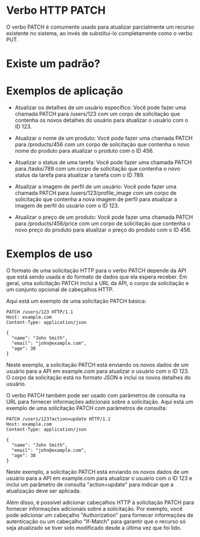 # Verbo HTTP **PATCH**
O verbo PATCH é comumente usado para atualizar parcialmente um recurso existente no sistema, ao invés de substituí-lo completamente como o verbo PUT.

# Existe um padrão?

# Exemplos de aplicação

- Atualizar os detalhes de um usuário específico: Você pode fazer uma chamada PATCH para /users/123 com um corpo de solicitação que contenha os novos detalhes do usuário para atualizar o usuário com o ID 123.

- Atualizar o nome de um produto: Você pode fazer uma chamada PATCH para /products/456 com um corpo de solicitação que contenha o novo nome do produto para atualizar o produto com o ID 456.

- Atualizar o status de uma tarefa: Você pode fazer uma chamada PATCH para /tasks/789 com um corpo de solicitação que contenha o novo status da tarefa para atualizar a tarefa com o ID 789.

- Atualizar a imagem de perfil de um usuário: Você pode fazer uma chamada PATCH para /users/123/profile_image com um corpo de solicitação que contenha a nova imagem de perfil para atualizar a imagem de perfil do usuário com o ID 123.

- Atualizar o preço de um produto: Você pode fazer uma chamada PATCH para /products/456/price com um corpo de solicitação que contenha o novo preço do produto para atualizar o preço do produto com o ID 456.

# Exemplos de uso

O formato de uma solicitação HTTP para o verbo PATCH depende da API que está sendo usada e do formato de dados que ela espera receber. Em geral, uma solicitação PATCH inclui a URL da API, o corpo da solicitação e um conjunto opcional de cabeçalhos HTTP.

Aqui está um exemplo de uma solicitação PATCH básica:

```
PATCH /users/123 HTTP/1.1
Host: example.com
Content-Type: application/json

{
  "name": "John Smith",
  "email": "john@example.com",
  "age": 30
}
```
Neste exemplo, a solicitação PATCH está enviando os novos dados de um usuário para a API em example.com para atualizar o usuário com o ID 123. O corpo da solicitação está no formato JSON e inclui os novos detalhes do usuário.

O verbo PATCH também pode ser usado com parâmetros de consulta na URL para fornecer informações adicionais sobre a solicitação. Aqui está um exemplo de uma solicitação PATCH com parâmetros de consulta:

```
PATCH /users/123?action=update HTTP/1.1
Host: example.com
Content-Type: application/json

{
  "name": "John Smith",
  "email": "john@example.com",
  "age": 30
}
```

Neste exemplo, a solicitação PATCH está enviando os novos dados de um usuário para a API em example.com para atualizar o usuário com o ID 123 e inclui um parâmetro de consulta "action=update" para indicar que a atualização deve ser aplicada.

Além disso, é possível adicionar cabeçalhos HTTP à solicitação PATCH para fornecer informações adicionais sobre a solicitação. Por exemplo, você pode adicionar um cabeçalho "Authorization" para fornecer informações de autenticação ou um cabeçalho "If-Match" para garantir que o recurso só seja atualizado se tiver sido modificado desde a última vez que foi lido.

